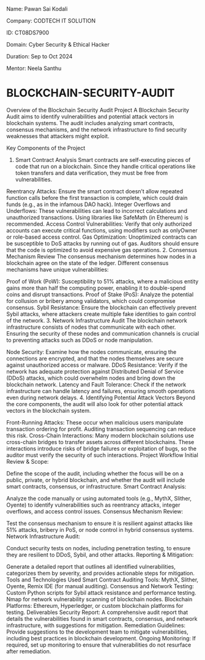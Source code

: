 Name: Pawan Sai Kodali

Company: CODTECH IT SOLUTION

ID: CT08DS7900

Domain: Cyber Security & Ethical Hacker

Duration: Sep to Oct 2024

Mentor: Neela Santhu

# BLOCKCHAIN-SECURITY-AUDIT
Overview of the Blockchain Security Audit Project
A Blockchain Security Audit aims to identify vulnerabilities and potential attack vectors in blockchain systems. The audit includes analyzing smart contracts, consensus mechanisms, and the network infrastructure to find security weaknesses that attackers might exploit.

Key Components of the Project
1. Smart Contract Analysis
Smart contracts are self-executing pieces of code that run on a blockchain. Since they handle critical operations like token transfers and data verification, they must be free from vulnerabilities.

Reentrancy Attacks: Ensure the smart contract doesn’t allow repeated function calls before the first transaction is complete, which could drain funds (e.g., as in the infamous DAO hack).
Integer Overflows and Underflows: These vulnerabilities can lead to incorrect calculations and unauthorized transactions. Using libraries like SafeMath (in Ethereum) is recommended.
Access Control Vulnerabilities: Verify that only authorized accounts can execute critical functions, using modifiers such as onlyOwner or role-based access control.
Gas Optimization: Unoptimized contracts can be susceptible to DoS attacks by running out of gas. Auditors should ensure that the code is optimized to avoid expensive gas operations.
2. Consensus Mechanism Review
The consensus mechanism determines how nodes in a blockchain agree on the state of the ledger. Different consensus mechanisms have unique vulnerabilities:

Proof of Work (PoW): Susceptibility to 51% attacks, where a malicious entity gains more than half the computing power, enabling it to double-spend coins and disrupt transactions.
Proof of Stake (PoS): Analyze the potential for collusion or bribery among validators, which could compromise consensus.
Sybil Resistance: Ensure the blockchain can effectively prevent Sybil attacks, where attackers create multiple fake identities to gain control of the network.
3. Network Infrastructure Audit
The blockchain network infrastructure consists of nodes that communicate with each other. Ensuring the security of these nodes and communication channels is crucial to preventing attacks such as DDoS or node manipulation.

Node Security: Examine how the nodes communicate, ensuring the connections are encrypted, and that the nodes themselves are secure against unauthorized access or malware.
DDoS Resistance: Verify if the network has adequate protection against Distributed Denial of Service (DDoS) attacks, which could overwhelm nodes and bring down the blockchain network.
Latency and Fault Tolerance: Check if the network infrastructure can handle latency and failures, ensuring smooth operations even during network delays.
4. Identifying Potential Attack Vectors
Beyond the core components, the audit will also look for other potential attack vectors in the blockchain system.

Front-Running Attacks: These occur when malicious users manipulate transaction ordering for profit. Auditing transaction sequencing can reduce this risk.
Cross-Chain Interactions: Many modern blockchain solutions use cross-chain bridges to transfer assets across different blockchains. These interactions introduce risks of bridge failures or exploitation of bugs, so the auditor must verify the security of such interactions.
Project Workflow
Initial Review & Scope:

Define the scope of the audit, including whether the focus will be on a public, private, or hybrid blockchain, and whether the audit will include smart contracts, consensus, or infrastructure.
Smart Contract Analysis:

Analyze the code manually or using automated tools (e.g., MythX, Slither, Oyente) to identify vulnerabilities such as reentrancy attacks, integer overflows, and access control issues.
Consensus Mechanism Review:

Test the consensus mechanism to ensure it is resilient against attacks like 51% attacks, bribery in PoS, or node control in hybrid consensus systems.
Network Infrastructure Audit:

Conduct security tests on nodes, including penetration testing, to ensure they are resilient to DDoS, Sybil, and other attacks.
Reporting & Mitigation:

Generate a detailed report that outlines all identified vulnerabilities, categorizes them by severity, and provides actionable steps for mitigation.
Tools and Technologies Used
Smart Contract Auditing Tools:
MythX, Slither, Oyente, Remix IDE (for manual auditing).
Consensus and Network Testing:
Custom Python scripts for Sybil attack resistance and performance testing.
Nmap for network vulnerability scanning of blockchain nodes.
Blockchain Platforms:
Ethereum, Hyperledger, or custom blockchain platforms for testing.
Deliverables
Security Report: A comprehensive audit report that details the vulnerabilities found in smart contracts, consensus, and network infrastructure, with suggestions for mitigation.
Remediation Guidelines: Provide suggestions to the development team to mitigate vulnerabilities, including best practices in blockchain development.
Ongoing Monitoring: If required, set up monitoring to ensure that vulnerabilities do not resurface after remediation.
